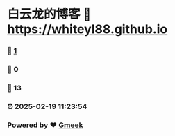 # 白云龙的博客 :link: https://whiteyl88.github.io 
### :page_facing_up: [1](https://whiteyl88.github.io/tag.html) 
### :speech_balloon: 0 
### :hibiscus: 13 
### :alarm_clock: 2025-02-19 11:23:54 
### Powered by :heart: [Gmeek](https://github.com/Meekdai/Gmeek)
